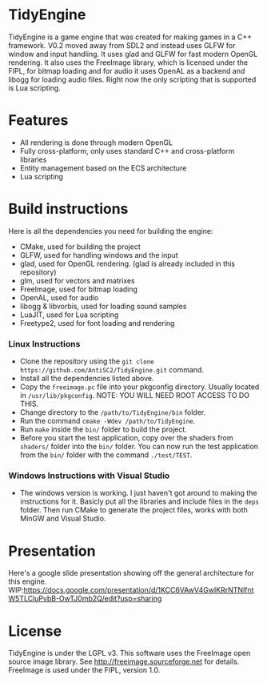 # TidyEngine
TidyEngine is a game engine that was created for making games in a C++ framework. V0.2 moved away from SDL2 and instead uses GLFW for window and input handling. It uses glad and GLFW for fast modern OpenGL rendering. It also uses the FreeImage library, which is licensed under the FIPL, for bitmap loading and for audio it uses OpenAL as a backend and libogg for loading audio files. Right now the only scripting that is supported is Lua scripting.

# Features
- All rendering is done through modern OpenGL
- Fully cross-platform, only uses standard C++ and cross-platform libraries
- Entity management based on the ECS architecture
- Lua scripting

# Build instructions
Here is all the dependencies you need for building the engine:

- CMake, used for building the project
- GLFW, used for handling windows and the input
- glad, used for OpenGL rendering. (glad is already included in this repository)
- glm, used for vectors and matrixes
- FreeImage, used for bitmap loading
- OpenAL, used for audio
- libogg & libvorbis, used for loading sound samples
- LuaJIT, used for Lua scripting
- Freetype2, used for font loading and rendering

<h3>Linux Instructions</h3>

- Clone the repository using the `git clone https://github.com/AntiSC2/TidyEngine.git` command.
- Install all the dependencies listed above.
- Copy the `freeimage.pc` file into your pkgconfig directory. Usually located in `/usr/lib/pkgconfig`. NOTE: YOU WILL NEED ROOT ACCESS TO DO THIS.
- Change directory to the `/path/to/TidyEngine/bin` folder.
- Run the command `cmake -Wdev /path/to/TidyEngine`.
- Run `make` inside the `bin/` folder to build the project.
- Before you start the test application, copy over the shaders from `shaders/` folder into the `bin/` folder. You can now run the test application from the `bin/` folder with the command `./test/TEST`.

<h3>Windows Instructions with Visual Studio</h3>

- The windows version is working. I just haven't got around to making the instructions for it. Basicly put all the libraries and include files in the `deps` folder. Then run CMake to generate the project files, works with both MinGW and Visual Studio.

# Presentation
Here's a google slide presentation showing off the general architecture for this engine.
WIP:https://docs.google.com/presentation/d/1KCC6VAwV4GwIKRrNTNlfntW5TLCluPvbB-OwTJ0mb2Q/edit?usp=sharing

# License
TidyEngine is under the LGPL v3. This software uses the FreeImage open source image library. See http://freeimage.sourceforge.net for details. FreeImage is used under the FIPL, version 1.0.
